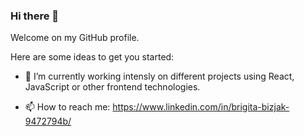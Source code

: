 ### Hi there 👋

Welcome on my GitHub profile.

Here are some ideas to get you started:

- 🔭 I’m currently working intensly on different projects using React, JavaScript or other frontend technologies. 


- 📫 How to reach me: https://www.linkedin.com/in/brigita-bizjak-9472794b/

